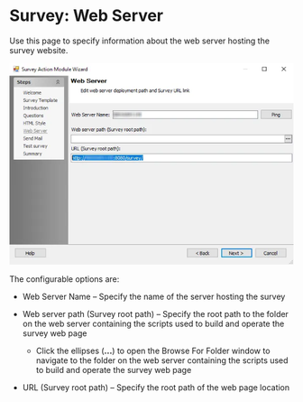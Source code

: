 # Survey: Web Server

Use this page to specify information about the web server hosting the survey website.

![Survey Action Module Wizard Web Server page](../../../../../../static/img/product_docs/accessanalyzer/enterpriseauditor/admin/action/survey/webserver.webp)

The configurable options are:

- Web Server Name – Specify the name of the server hosting the survey
- Web server path (Survey root path) – Specify the root path to the folder on the web server containing the scripts used to build and operate the survey web page

  - Click the ellipses (__...__) to open the Browse For Folder window to navigate to the folder on the web server containing the scripts used to build and operate the survey web page
- URL (Survey root path) – Specify the root path of the web page location
